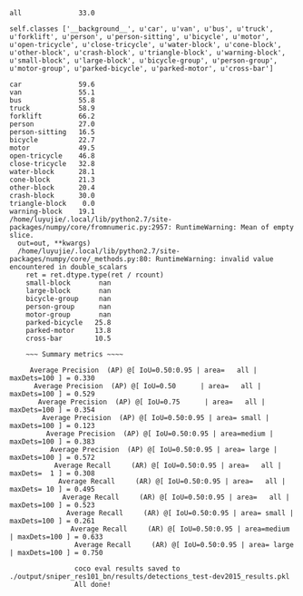 ~~~~ Mean and per-category AP @ IoU=0.50,0.95] ~~~~
all              33.0

self.classes ['__background__', u'car', u'van', u'bus', u'truck', u'forklift', u'person', u'person-sitting', u'bicycle', u'motor', u'open-tricycle', u'close-tricycle', u'water-block', u'cone-block', u'other-block', u'crash-block', u'triangle-block', u'warning-block', u'small-block', u'large-block', u'bicycle-group', u'person-group', u'motor-group', u'parked-bicycle', u'parked-motor', u'cross-bar']

car              59.6
van              55.1
bus              55.8
truck            58.9
forklift         66.2
person           27.0
person-sitting   16.5
bicycle          22.7
motor            49.5
open-tricycle    46.8
close-tricycle   32.8
water-block      28.1
cone-block       21.3
other-block      20.4
crash-block      30.0
triangle-block    0.0
warning-block    19.1
/home/luyujie/.local/lib/python2.7/site-packages/numpy/core/fromnumeric.py:2957: RuntimeWarning: Mean of empty slice.
  out=out, **kwargs)
  /home/luyujie/.local/lib/python2.7/site-packages/numpy/core/_methods.py:80: RuntimeWarning: invalid value encountered in double_scalars
    ret = ret.dtype.type(ret / rcount)
    small-block       nan
    large-block       nan
    bicycle-group     nan
    person-group      nan
    motor-group       nan
    parked-bicycle   25.8
    parked-motor     13.8
    cross-bar        10.5

    ~~~ Summary metrics ~~~~

     Average Precision  (AP) @[ IoU=0.50:0.95 | area=   all | maxDets=100 ] = 0.330
      Average Precision  (AP) @[ IoU=0.50      | area=   all | maxDets=100 ] = 0.529
       Average Precision  (AP) @[ IoU=0.75      | area=   all | maxDets=100 ] = 0.354
        Average Precision  (AP) @[ IoU=0.50:0.95 | area= small | maxDets=100 ] = 0.123
         Average Precision  (AP) @[ IoU=0.50:0.95 | area=medium | maxDets=100 ] = 0.383
          Average Precision  (AP) @[ IoU=0.50:0.95 | area= large | maxDets=100 ] = 0.572
           Average Recall     (AR) @[ IoU=0.50:0.95 | area=   all | maxDets=  1 ] = 0.308
            Average Recall     (AR) @[ IoU=0.50:0.95 | area=   all | maxDets= 10 ] = 0.495
             Average Recall     (AR) @[ IoU=0.50:0.95 | area=   all | maxDets=100 ] = 0.523
              Average Recall     (AR) @[ IoU=0.50:0.95 | area= small | maxDets=100 ] = 0.261
               Average Recall     (AR) @[ IoU=0.50:0.95 | area=medium | maxDets=100 ] = 0.633
                Average Recall     (AR) @[ IoU=0.50:0.95 | area= large | maxDets=100 ] = 0.750

                coco eval results saved to ./output/sniper_res101_bn/results/detections_test-dev2015_results.pkl
                All done!
